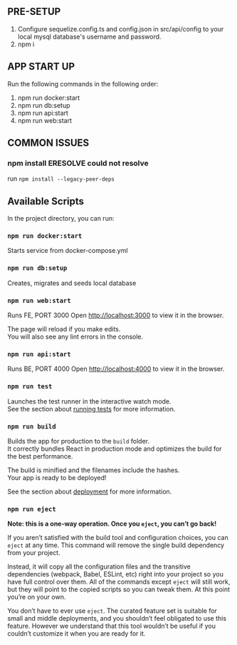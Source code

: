 ## PRE-SETUP

1. Configure sequelize.config.ts and config.json in src/api/config to your local mysql database's username and password.
2. npm i

## APP START UP

Run the following commands in the following order:
1. npm run docker:start
2. npm run db:setup
3. npm run api:start
4. npm run web:start

## COMMON ISSUES

### npm install ERESOLVE could not resolve

run `npm install --legacy-peer-deps`

## Available Scripts

In the project directory, you can run:

### `npm run docker:start`

Starts service from docker-compose.yml

### `npm run db:setup`

Creates, migrates and seeds local database

### `npm run web:start`

Runs FE, PORT 3000
Open [http://localhost:3000](http://localhost:3000) to view it in the browser.

The page will reload if you make edits.\
You will also see any lint errors in the console.

### `npm run api:start`

Runs BE, PORT 4000
Open [http://localhost:4000](http://localhost:4000) to view it in the browser.

### `npm run test`

Launches the test runner in the interactive watch mode.\
See the section about [running tests](https://facebook.github.io/create-react-app/docs/running-tests) for more information.

### `npm run build`

Builds the app for production to the `build` folder.\
It correctly bundles React in production mode and optimizes the build for the best performance.

The build is minified and the filenames include the hashes.\
Your app is ready to be deployed!

See the section about [deployment](https://facebook.github.io/create-react-app/docs/deployment) for more information.

### `npm run eject`

**Note: this is a one-way operation. Once you `eject`, you can’t go back!**

If you aren’t satisfied with the build tool and configuration choices, you can `eject` at any time. This command will remove the single build dependency from your project.

Instead, it will copy all the configuration files and the transitive dependencies (webpack, Babel, ESLint, etc) right into your project so you have full control over them. All of the commands except `eject` will still work, but they will point to the copied scripts so you can tweak them. At this point you’re on your own.

You don’t have to ever use `eject`. The curated feature set is suitable for small and middle deployments, and you shouldn’t feel obligated to use this feature. However we understand that this tool wouldn’t be useful if you couldn’t customize it when you are ready for it.

